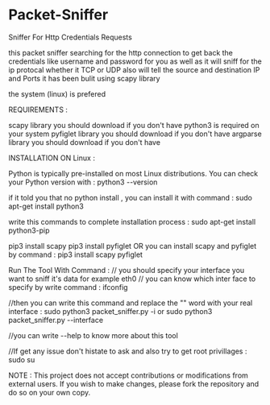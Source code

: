 # Packet-Sniffer
Sniffer For Http Credentials Requests

this packet sniffer searching for the http connection to get back the credentials like username and password for you
as well as it will sniff for the ip protocal whether it TCP or UDP
also will tell the source and destination IP and Ports
it has been bulit using scapy library


the system (linux) is prefered 

REQUIREMENTS : 

scapy library you should download if you don't have 
python3 is required on your system
pyfiglet library you should download if you don't have
argparse library you should download if you don't have


INSTALLATION ON Linux :

Python is typically pre-installed on most Linux distributions. You can check your Python version with :
python3 --version

if it told you that no python install , you can install it with command :
sudo apt-get install python3

write this commands to complete installation process : 
sudo apt-get install python3-pip

pip3 install scapy
pip3 install pyfiglet
OR
you can install scapy and pyfiglet by command :
pip3 install scapy pyfiglet


Run The Tool With Command : 
// you should specify your interface you want to sniff it's data for example eth0
// you can know which inter face to specify by write command : 
ifconfig

//then you can write this command and replace the "<interface>" word with your real interface :
sudo python3 packet_sniffer.py -i <interface>
or
sudo python3 packet_sniffer.py --interface <interface>

//you can write --help to know more about this tool


//If get any issue don't histate to ask and also try to get root privillages :
sudo su 


NOTE : 
This project does not accept contributions or modifications from external users.
If you wish to make changes, please fork the repository and do so on your own copy.

